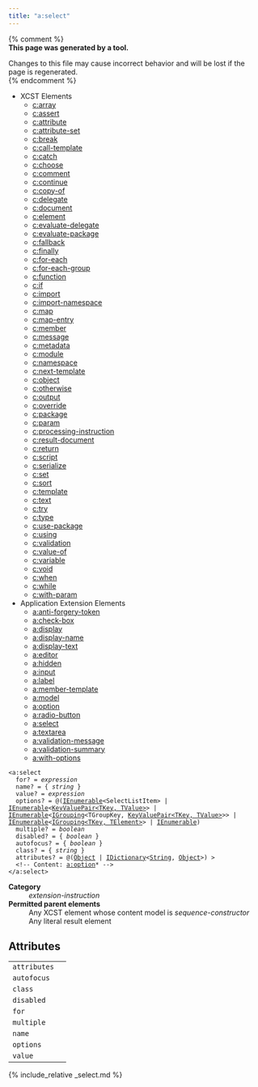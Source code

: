```yaml
---
title: "a:select"
---
```


{% comment %}  
**This page was generated by a tool.**  

Changes to this file may cause incorrect behavior and will be lost if the page is
regenerated.  
{% endcomment %}

<nav role="navigation" class="browser">
   <ul>
      <li><span>XCST Elements</span><ul>
            <li><a href="../c/array.html">c:array</a></li>
            <li><a href="../c/assert.html">c:assert</a></li>
            <li><a href="../c/attribute.html">c:attribute</a></li>
            <li><a href="../c/attribute-set.html">c:attribute-set</a></li>
            <li><a href="../c/break.html">c:break</a></li>
            <li><a href="../c/call-template.html">c:call-template</a></li>
            <li><a href="../c/catch.html">c:catch</a></li>
            <li><a href="../c/choose.html">c:choose</a></li>
            <li><a href="../c/comment.html">c:comment</a></li>
            <li><a href="../c/continue.html">c:continue</a></li>
            <li><a href="../c/copy-of.html">c:copy-of</a></li>
            <li><a href="../c/delegate.html">c:delegate</a></li>
            <li><a href="../c/document.html">c:document</a></li>
            <li><a href="../c/element.html">c:element</a></li>
            <li><a href="../c/evaluate-delegate.html">c:evaluate-delegate</a></li>
            <li><a href="../c/evaluate-package.html">c:evaluate-package</a></li>
            <li><a href="../c/fallback.html">c:fallback</a></li>
            <li><a href="../c/finally.html">c:finally</a></li>
            <li><a href="../c/for-each.html">c:for-each</a></li>
            <li><a href="../c/for-each-group.html">c:for-each-group</a></li>
            <li><a href="../c/function.html">c:function</a></li>
            <li><a href="../c/if.html">c:if</a></li>
            <li><a href="../c/import.html">c:import</a></li>
            <li><a href="../c/import-namespace.html">c:import-namespace</a></li>
            <li><a href="../c/map.html">c:map</a></li>
            <li><a href="../c/map-entry.html">c:map-entry</a></li>
            <li><a href="../c/member.html">c:member</a></li>
            <li><a href="../c/message.html">c:message</a></li>
            <li><a href="../c/metadata.html">c:metadata</a></li>
            <li><a href="../c/module.html">c:module</a></li>
            <li><a href="../c/namespace.html">c:namespace</a></li>
            <li><a href="../c/next-template.html">c:next-template</a></li>
            <li><a href="../c/object.html">c:object</a></li>
            <li><a href="../c/otherwise.html">c:otherwise</a></li>
            <li><a href="../c/output.html">c:output</a></li>
            <li><a href="../c/override.html">c:override</a></li>
            <li><a href="../c/package.html">c:package</a></li>
            <li><a href="../c/param.html">c:param</a></li>
            <li><a href="../c/processing-instruction.html">c:processing-instruction</a></li>
            <li><a href="../c/result-document.html">c:result-document</a></li>
            <li><a href="../c/return.html">c:return</a></li>
            <li><a href="../c/script.html">c:script</a></li>
            <li><a href="../c/serialize.html">c:serialize</a></li>
            <li><a href="../c/set.html">c:set</a></li>
            <li><a href="../c/sort.html">c:sort</a></li>
            <li><a href="../c/template.html">c:template</a></li>
            <li><a href="../c/text.html">c:text</a></li>
            <li><a href="../c/try.html">c:try</a></li>
            <li><a href="../c/type.html">c:type</a></li>
            <li><a href="../c/use-package.html">c:use-package</a></li>
            <li><a href="../c/using.html">c:using</a></li>
            <li><a href="../c/validation.html">c:validation</a></li>
            <li><a href="../c/value-of.html">c:value-of</a></li>
            <li><a href="../c/variable.html">c:variable</a></li>
            <li><a href="../c/void.html">c:void</a></li>
            <li><a href="../c/when.html">c:when</a></li>
            <li><a href="../c/while.html">c:while</a></li>
            <li><a href="../c/with-param.html">c:with-param</a></li>
         </ul>
      </li>
      <li><span>Application Extension Elements</span><ul>
            <li><a href="../a/anti-forgery-token.html">a:anti-forgery-token</a></li>
            <li><a href="../a/check-box.html">a:check-box</a></li>
            <li><a href="../a/display.html">a:display</a></li>
            <li><a href="../a/display-name.html">a:display-name</a></li>
            <li><a href="../a/display-text.html">a:display-text</a></li>
            <li><a href="../a/editor.html">a:editor</a></li>
            <li><a href="../a/hidden.html">a:hidden</a></li>
            <li><a href="../a/input.html">a:input</a></li>
            <li><a href="../a/label.html">a:label</a></li>
            <li><a href="../a/member-template.html">a:member-template</a></li>
            <li><a href="../a/model.html">a:model</a></li>
            <li><a href="../a/option.html">a:option</a></li>
            <li><a href="../a/radio-button.html">a:radio-button</a></li>
            <li><a href="../a/select.html" class="active">a:select</a></li>
            <li><a href="../a/textarea.html">a:textarea</a></li>
            <li><a href="../a/validation-message.html">a:validation-message</a></li>
            <li><a href="../a/validation-summary.html">a:validation-summary</a></li>
            <li><a href="../a/with-options.html">a:with-options</a></li>
         </ul>
      </li>
   </ul>
</nav>
<div class="ref-element-syntax language-xml highlighter-rouge"><pre class="highlight"><code><span class="nt">&lt;a:select</span>
  <span>for</span>? = <i title="Expression.">expression</i>
  <span>name</span>? = { <i>string</i> }
  <span>value</span>? = <i title="Expression.">expression</i>
  <span>options</span>? = @(<a href="{{ page.bcl_url }}9eekhta0" title="System.Collections.Generic.IEnumerable">IEnumerable</a>&lt;<span title="System.Web.Mvc.SelectListItem">SelectListItem</span>&gt; | <a href="{{ page.bcl_url }}9eekhta0" title="System.Collections.Generic.IEnumerable">IEnumerable</a>&lt;<a href="{{ page.bcl_url }}5tbh8a42" title="System.Collections.Generic.KeyValuePair<TKey, TValue&gt;">KeyValuePair&lt;TKey, TValue&gt;</a>&gt; | <a href="{{ page.bcl_url }}9eekhta0" title="System.Collections.Generic.IEnumerable">IEnumerable</a>&lt;<a href="{{ page.bcl_url }}bb344977" title="System.Linq.IGrouping">IGrouping</a>&lt;<span title="TGroupKey">TGroupKey</span>, <a href="{{ page.bcl_url }}5tbh8a42" title="System.Collections.Generic.KeyValuePair<TKey, TValue&gt;">KeyValuePair&lt;TKey, TValue&gt;</a>&gt;&gt; | <a href="{{ page.bcl_url }}9eekhta0" title="System.Collections.Generic.IEnumerable">IEnumerable</a>&lt;<a href="{{ page.bcl_url }}bb344977" title="System.Linq.IGrouping<TKey, TElement&gt;">IGrouping&lt;TKey, TElement&gt;</a>&gt; | <a href="{{ page.bcl_url }}system.collections.ienumerable" title="System.Collections.IEnumerable">IEnumerable</a>)
  <span>multiple</span>? = <i title="One of the values &#34;yes&#34;, &#34;no&#34;, &#34;true&#34;, &#34;false&#34;, &#34;1&#34; or &#34;0&#34;.">boolean</i>
  <span>disabled</span>? = { <i title="One of the values &#34;yes&#34;, &#34;no&#34;, &#34;true&#34;, &#34;false&#34;, &#34;1&#34; or &#34;0&#34;.">boolean</i> }
  <span>autofocus</span>? = { <i title="One of the values &#34;yes&#34;, &#34;no&#34;, &#34;true&#34;, &#34;false&#34;, &#34;1&#34; or &#34;0&#34;.">boolean</i> }
  <span>class</span>? = { <i>string</i> }
  <span>attributes</span>? = @(<a href="{{ page.bcl_url }}system.object" title="System.Object">Object</a> | <a href="{{ page.bcl_url }}s4ys34ea" title="System.Collections.Generic.IDictionary">IDictionary</a>&lt;<a href="{{ page.bcl_url }}system.string" title="System.String">String</a>, <a href="{{ page.bcl_url }}system.object" title="System.Object">Object</a>&gt;) &gt;
  &lt;!-- Content: <span><a href="option.html">a:option</a>*</span> --&gt;
<span class="nt">&lt;/a:select&gt;</span></code></pre></div>
<dl>
   <dt><b>Category</b></dt>
   <dd><i>extension-instruction</i></dd>
   <dt><b>Permitted parent elements</b></dt>
   <dd>Any XCST element whose content model is <i>sequence-constructor</i></dd>
   <dd>Any literal result element</dd>
</dl>
<h2 id="attributes">Attributes</h2>
<div class="table-responsive">
   <table class="ref-attribs">
      <tr>
         <td><code>attributes</code></td>
         <td></td>
      </tr>
      <tr>
         <td><code>autofocus</code></td>
         <td></td>
      </tr>
      <tr>
         <td><code>class</code></td>
         <td></td>
      </tr>
      <tr>
         <td><code>disabled</code></td>
         <td></td>
      </tr>
      <tr>
         <td><code>for</code></td>
         <td></td>
      </tr>
      <tr>
         <td><code>multiple</code></td>
         <td></td>
      </tr>
      <tr>
         <td><code>name</code></td>
         <td></td>
      </tr>
      <tr>
         <td><code>options</code></td>
         <td></td>
      </tr>
      <tr>
         <td><code>value</code></td>
         <td></td>
      </tr>
   </table>
</div>

{% include_relative _select.md %}
